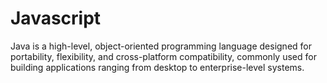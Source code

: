 # Javascript

Java is a high-level, object-oriented programming language designed for portability, flexibility, and cross-platform compatibility, commonly used for building applications ranging from desktop to enterprise-level systems.